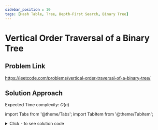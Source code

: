 ```yaml
---
sidebar_position : 10
tags: [Hash Table, Tree, Depth-First Search, Binary Tree]
---
```


# Vertical Order Traversal of a Binary Tree

## Problem Link
https://leetcode.com/problems/vertical-order-traversal-of-a-binary-tree/

## Solution Approach

Expected Time complexity: $O(n)$

import Tabs from '@theme/Tabs';
import TabItem from '@theme/TabItem';

<details><summary>Click - to see solution code</summary>

<Tabs>
<TabItem value="cpp" label="C++">

```cpp
class Solution {
    map<int, map<int, vector<int>>> mp;

   public:
    void traverse(TreeNode* root, int c, int r) {
        if (!root) return;
        mp[c][r].push_back(root->val);
        traverse(root->left, c - 1, r + 1);
        traverse(root->right, c + 1, r + 1);
    }

    vector<vector<int>> verticalTraversal(TreeNode* root) {
        traverse(root, 0, 0);
        vector<vector<int>> ans;
        for (auto i : mp) {
            vector<int> v;
            for (auto j : i.second) {
                sort(j.second.begin(), j.second.end());
                for (auto k : j.second) v.push_back(k);
            }
            ans.push_back(v);
        }
        return ans;
    }
};
```
</TabItem>
</Tabs>

</details>
